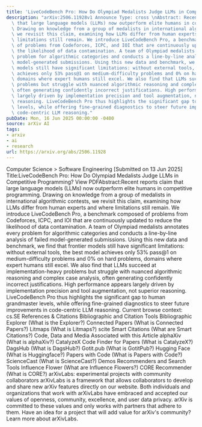 ```yaml
---
title: 'LiveCodeBench Pro: How Do Olympiad Medalists Judge LLMs in Competitive Programming?'
description: "arXiv:2506.11928v1 Announce Type: cross \nAbstract: Recent reports claim\
  \ that large language models (LLMs) now outperform elite humans in competitive programming.\
  \ Drawing on knowledge from a group of medalists in international algorithmic contests,\
  \ we revisit this claim, examining how LLMs differ from human experts and where\
  \ limitations still remain. We introduce LiveCodeBench Pro, a benchmark composed\
  \ of problems from Codeforces, ICPC, and IOI that are continuously updated to reduce\
  \ the likelihood of data contamination. A team of Olympiad medalists annotates every\
  \ problem for algorithmic categories and conducts a line-by-line analysis of failed\
  \ model-generated submissions. Using this new data and benchmark, we find that frontier\
  \ models still have significant limitations: without external tools, the best model\
  \ achieves only 53% pass@1 on medium-difficulty problems and 0% on hard problems,\
  \ domains where expert humans still excel. We also find that LLMs succeed at implementation-heavy\
  \ problems but struggle with nuanced algorithmic reasoning and complex case analysis,\
  \ often generating confidently incorrect justifications. High performance appears\
  \ largely driven by implementation precision and tool augmentation, not superior\
  \ reasoning. LiveCodeBench Pro thus highlights the significant gap to human grandmaster\
  \ levels, while offering fine-grained diagnostics to steer future improvements in\
  \ code-centric LLM reasoning."
pubDate: Mon, 16 Jun 2025 00:00:00 -0400
source: arXiv AI
tags:
- arxiv
- ai
- research
url: https://arxiv.org/abs/2506.11928
---
```


Computer Science > Software Engineering
[Submitted on 13 Jun 2025]
Title:LiveCodeBench Pro: How Do Olympiad Medalists Judge LLMs in Competitive Programming?
View PDFAbstract:Recent reports claim that large language models (LLMs) now outperform elite humans in competitive programming. Drawing on knowledge from a group of medalists in international algorithmic contests, we revisit this claim, examining how LLMs differ from human experts and where limitations still remain. We introduce LiveCodeBench Pro, a benchmark composed of problems from Codeforces, ICPC, and IOI that are continuously updated to reduce the likelihood of data contamination. A team of Olympiad medalists annotates every problem for algorithmic categories and conducts a line-by-line analysis of failed model-generated submissions. Using this new data and benchmark, we find that frontier models still have significant limitations: without external tools, the best model achieves only 53% pass@1 on medium-difficulty problems and 0% on hard problems, domains where expert humans still excel. We also find that LLMs succeed at implementation-heavy problems but struggle with nuanced algorithmic reasoning and complex case analysis, often generating confidently incorrect justifications. High performance appears largely driven by implementation precision and tool augmentation, not superior reasoning. LiveCodeBench Pro thus highlights the significant gap to human grandmaster levels, while offering fine-grained diagnostics to steer future improvements in code-centric LLM reasoning.
Current browse context:
cs.SE
References & Citations
Bibliographic and Citation Tools
Bibliographic Explorer (What is the Explorer?)
Connected Papers (What is Connected Papers?)
Litmaps (What is Litmaps?)
scite Smart Citations (What are Smart Citations?)
Code, Data and Media Associated with this Article
alphaXiv (What is alphaXiv?)
CatalyzeX Code Finder for Papers (What is CatalyzeX?)
DagsHub (What is DagsHub?)
Gotit.pub (What is GotitPub?)
Hugging Face (What is Huggingface?)
Papers with Code (What is Papers with Code?)
ScienceCast (What is ScienceCast?)
Demos
Recommenders and Search Tools
Influence Flower (What are Influence Flowers?)
CORE Recommender (What is CORE?)
arXivLabs: experimental projects with community collaborators
arXivLabs is a framework that allows collaborators to develop and share new arXiv features directly on our website.
Both individuals and organizations that work with arXivLabs have embraced and accepted our values of openness, community, excellence, and user data privacy. arXiv is committed to these values and only works with partners that adhere to them.
Have an idea for a project that will add value for arXiv's community? Learn more about arXivLabs.